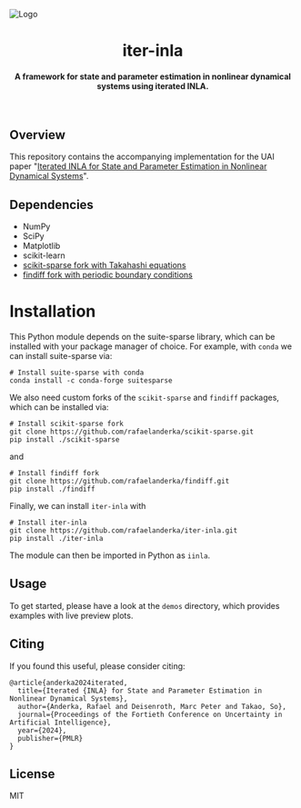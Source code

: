 ![Logo](figures/banner.gif)
<h1 align="center">
  <b>iter-inla</b>
  <br>
</h1>

<h4 align="center">A framework for state and parameter estimation in nonlinear dynamical systems using iterated INLA.</h4>
<br>

## Overview

This repository contains the accompanying implementation for the UAI paper "[Iterated INLA for State and Parameter Estimation in Nonlinear Dynamical Systems](https://arxiv.org/abs/2402.17036)".

## Dependencies

- NumPy
- SciPy
- Matplotlib
- scikit-learn
- [scikit-sparse fork with Takahashi equations](https://github.com/rafaelanderka/scikit-sparse)
- [findiff fork with periodic boundary conditions](https://github.com/rafaelanderka/findiff)

# Installation

This Python module depends on the suite-sparse library, which can be installed with your package manager of choice. For example, with `conda` we can install suite-sparse via:

```
# Install suite-sparse with conda
conda install -c conda-forge suitesparse
```

We also need custom forks of the `scikit-sparse` and `findiff` packages, which can be installed via:
```
# Install scikit-sparse fork
git clone https://github.com/rafaelanderka/scikit-sparse.git
pip install ./scikit-sparse
```
and
```
# Install findiff fork
git clone https://github.com/rafaelanderka/findiff.git
pip install ./findiff
```

Finally, we can install `iter-inla` with 
```
# Install iter-inla
git clone https://github.com/rafaelanderka/iter-inla.git
pip install ./iter-inla
```

The module can then be imported in Python as `iinla`.

## Usage

To get started, please have a look at the `demos` directory, which provides examples with live preview plots.

## Citing

If you found this useful, please consider citing:

```
@article{anderka2024iterated,
  title={Iterated {INLA} for State and Parameter Estimation in Nonlinear Dynamical Systems},
  author={Anderka, Rafael and Deisenroth, Marc Peter and Takao, So},
  journal={Proceedings of the Fortieth Conference on Uncertainty in Artificial Intelligence},
  year={2024},
  publisher={PMLR}
}
```

## License

MIT
